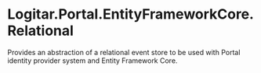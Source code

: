 # Logitar.Portal.EntityFrameworkCore.Relational

Provides an abstraction of a relational event store to be used with Portal identity provider system and Entity Framework Core.
